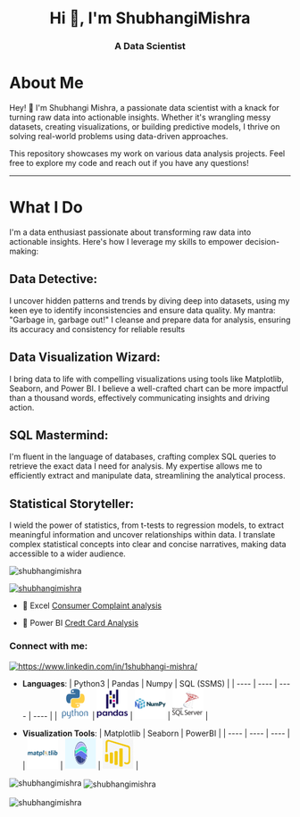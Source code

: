 <h1 align="center">Hi 👋, I'm ShubhangiMishra</h1>
<h3 align="center">A Data Scientist</h3>


# About Me

Hey! 👋 I'm Shubhangi Mishra, a passionate data scientist with a knack for turning raw data into actionable insights. 
Whether it's wrangling messy datasets, creating visualizations, or building predictive models, I thrive on solving real-world problems using data-driven approaches.

This repository showcases my work on various data analysis projects. Feel free to explore my code and reach out if you have any questions!

---
# What I Do
I'm a data enthusiast passionate about transforming raw data into actionable insights.  Here's how I leverage my skills to empower decision-making:

## Data Detective:

I uncover hidden patterns and trends by diving deep into datasets, using my keen eye to identify inconsistencies and ensure data quality. My mantra: "Garbage in, garbage out!"
I cleanse and prepare data for analysis, ensuring its accuracy and consistency for reliable results
## Data Visualization Wizard:

I bring data to life with compelling visualizations using tools like Matplotlib, Seaborn, and Power BI.
I believe a well-crafted chart can be more impactful than a thousand words, effectively communicating insights and driving action.
## SQL Mastermind:

I'm fluent in the language of databases, crafting complex SQL queries to retrieve the exact data I need for analysis.
My expertise allows me to efficiently extract and manipulate data, streamlining the analytical process.

## Statistical Storyteller:

I wield the power of statistics, from t-tests to regression models, to extract meaningful information and uncover relationships within data.
I translate complex statistical concepts into clear and concise narratives, making data accessible to a wider audience.

<p align="left"> <img src="https://komarev.com/ghpvc/?username=shubhangimishra&label=Profile%20views&color=0e75b6&style=flat" alt="shubhangimishra" /> </p>

<p align="left"> <a href="https://github.com/ryo-ma/github-profile-trophy"><img src="https://github-profile-trophy.vercel.app/?username=shubhangimishra" alt="shubhangimishra" /></a> </p>

- 🔭 Excel [Consumer Complaint analysis](https://github.com/1shubhangimishra/EXCEL-PROJECTS.git)

- 👯 Power BI [Credt Card Analysis](https://github.com/1shubhangimishra/Power-BI-Projects.git)

<h3 align="left">Connect with me:</h3>
<p align="left">
<a href="https://linkedin.com/in/https://www.linkedin.com/in/1shubhangi-mishra/" target="blank"><img align="center" src="https://raw.githubusercontent.com/rahuldkjain/github-profile-readme-generator/master/src/images/icons/Social/linked-in-alt.svg" alt="https://www.linkedin.com/in/1shubhangi-mishra/" height="30" width="40" /></a>
</p>

- **Languages**:
  | Python3 | Pandas | Numpy | SQL (SSMS) |
  | ---- | ---- | ---- | ---- |
  | <img src="https://github.com/devicons/devicon/blob/master/icons/python/python-original-wordmark.svg" title="Python" width=55 height=55 /> | <img src="https://github.com/devicons/devicon/blob/master/icons/pandas/pandas-original-wordmark.svg" title="Pandas" width=55 height=55 /> | <img src="https://github.com/devicons/devicon/blob/master/icons/numpy/numpy-original-wordmark.svg" title="Numpy" width=55 height=55 /> | <img src="https://github.com/devicons/devicon/blob/master/icons/microsoftsqlserver/microsoftsqlserver-original-wordmark.svg" title="SQL" width=55 height=55 /> |

- **Visualization Tools**: 
  | Matplotlib | Seaborn | PowerBI | 
  | ---- | ---- | ---- |
  | <img src="https://github.com/devicons/devicon/blob/master/icons/matplotlib/matplotlib-original-wordmark.svg" title="Matplotlib" width=55 height=55 /> | <img src=images/seaborn_icon.png title="Seaborn" width=55 height=55 /> | <img src=images/powerbi-icon.png title="Power BI" width=55 height=55 /> |
<p><img align="left" src="https://github-readme-stats.vercel.app/api/top-langs?username=shubhangimishra&show_icons=true&locale=en&layout=compact" alt="shubhangimishra" /></p>

<p>&nbsp;<img align="center" src="https://github-readme-stats.vercel.app/api?username=shubhangimishra&show_icons=true&locale=en" alt="shubhangimishra" /></p>

<p><img align="center" src="https://github-readme-streak-stats.herokuapp.com/?user=shubhangimishra&" alt="shubhangimishra" /></p>

